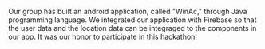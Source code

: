 Our group has built an android application, called "WinAc," through Java programming language. We integrated our application with Firebase so that the user data and the location data can be integraged to the components in our app.
It was our honor to participate in this hackathon!
